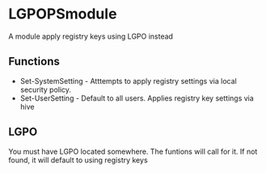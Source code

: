 # LGPOPSmodule
A module apply registry keys using LGPO instead

## Functions 
 - Set-SystemSetting - Atttempts to apply registry settings via local security policy. 
 - Set-UserSetting - Default to all users. Applies registry key settings via hive


## LGPO
  You must have LGPO located somewhere. The funtions will call for it. If not found, it will default to using registry keys
